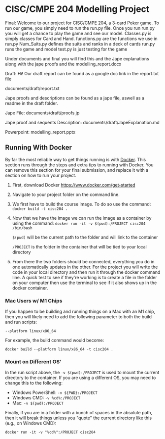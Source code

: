 # CISC/CMPE 204 Modelling Project

Final:
Welcome to our project for CISC/CMPE 204, a 3-card Poker game.
To run our game, you simply need to run the run.py file. Once you run run.py you will get a chance to play the game and see our model.
Classes.py is simply classes for Card and Hand.
functions.py are the functions we use in run.py
Num_Suits.py defines the suits and ranks in a deck of cards
run.py runs the game and model
test.py is just testing for the game

Under documents and final you will find this and the Jape explanations along with the jape proofs and the modelling_report.docx


Draft:
Hi! 
Our draft report can be found as a google doc link in the report.txt file

documents/draft/report.txt 

Jape proofs and descriptions can be found as a jape file, aswell as a readme in the draft folder.

Jape File:
documents/draft/proofs.jp

Jape proof and sequents Description: 
documents/draft/JapeExplanation.md

Powerpoint:
modelling_report.pptx






## Running With Docker

By far the most reliable way to get things running is with [Docker](https://www.docker.com). This section runs through the steps and extra tips to running with Docker. You can remove this section for your final submission, and replace it with a section on how to run your project.

1. First, download Docker https://www.docker.com/get-started

2. Navigate to your project folder on the command line.

3. We first have to build the course image. To do so use the command:
`docker build -t cisc204 .`

4. Now that we have the image we can run the image as a container by using the command: `docker run -it -v $(pwd):/PROJECT cisc204 /bin/bash`

    `$(pwd)` will be the current path to the folder and will link to the container

    `/PROJECT` is the folder in the container that will be tied to your local directory

5. From there the two folders should be connected, everything you do in one automatically updates in the other. For the project you will write the code in your local directory and then run it through the docker command line. A quick test to see if they're working is to create a file in the folder on your computer then use the terminal to see if it also shows up in the docker container.

### Mac Users w/ M1 Chips

If you happen to be building and running things on a Mac with an M1 chip, then you will likely need to add the following parameter to both the build and run scripts:

```
--platform linux/x86_64
```

For example, the build command would become:

```
docker build --platform linux/x86_64 -t cisc204 .
```

### Mount on Different OS'

In the run script above, the `-v $(pwd):/PROJECT` is used to mount the current directory to the container. If you are using a different OS, you may need to change this to the following:

- Windows PowerShell: `-v ${PWD}:/PROJECT`
- Windows CMD: `-v %cd%:/PROJECT`
- Mac: `-v $(pwd):/PROJECT`

Finally, if you are in a folder with a bunch of spaces in the absolute path, then it will break things unless you "quote" the current directory like this (e.g., on Windows CMD):

```
docker run -it -v "%cd%":/PROJECT cisc204
```
